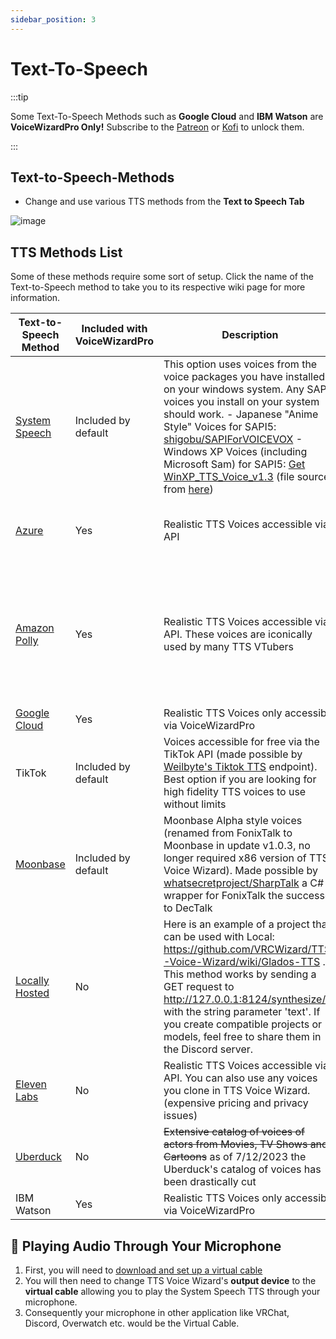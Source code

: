 ```yaml
---
sidebar_position: 3
---
```


# Text-To-Speech
:::tip 

Some Text-To-Speech Methods such as **Google Cloud** and **IBM Watson** are **VoiceWizardPro Only!** Subscribe to the [Patreon](https://www.patreon.com/ttsvoicewizard) or [Kofi](https://ko-fi.com/ttsvoicewizard) to unlock them. 

:::




## Text-to-Speech-Methods

- Change and use various TTS methods from the **Text to Speech Tab**

![image](https://user-images.githubusercontent.com/101527472/221025655-874ca475-17d0-4078-8653-7e7e8c7f57a4.png)

## TTS Methods List
Some of these methods require some sort of setup. Click the name of the Text-to-Speech method to take you to its respective wiki page for more information.

| Text-to-Speech Method  | Included with VoiceWizardPro | Description | Free Character Pricing | Audio Sample
| ------------- | ------------- | ------------- | ------------- | ------------- |
| [System Speech](docs/TTSMethods/SystemSpeech)  | Included by default | This option uses voices from the voice packages you have installed on your windows system. Any SAPI5 voices you install on your system should work.  - Japanese "Anime Style" Voices for SAPI5: [shigobu/SAPIForVOICEVOX](https://github.com/shigobu/SAPIForVOICEVOX)  - Windows XP Voices (including Microsoft Sam) for SAPI5: [Get WinXP_TTS_Voice_v1.3](https://wink.messengergeek.com/uploads/short-url/8tznlBq2ZpwqOOchX0KpXWwbwZP.exe) (file sourced from [here](https://wink.messengergeek.com/t/guys-i-have-the-sapi5-ttsapp-with-microsoft-sam-downloads/19887)) | Unlimited | [download](https://github.com/VRCWizard/TTS-Voice-Wizard/assets/101527472/3efac7a3-3e54-4b8a-a0cf-45da0152786e) |
| [Azure](docs/TTSMethods/AzureTTS)  | Yes | Realistic TTS Voices accessible via API  | 500k characters for free a month **FOREVER** | [download](https://github.com/VRCWizard/TTS-Voice-Wizard/assets/101527472/10dc15bf-d421-411c-b85e-4771275ef519) |
| [Amazon Polly](docs/TTSMethods/AmazonPolly)  | Yes | Realistic TTS Voices accessible via API. These voices are iconically used by many TTS VTubers | 5mill characters (1mill for neural voices) for free each month for the **first 12 months** | [download](https://github.com/VRCWizard/TTS-Voice-Wizard/assets/101527472/125022e5-035c-4a68-8989-d5fff27360d1) |
| [Google Cloud](docs/TTSMethods/GoogleCloud)   | Yes | Realistic TTS Voices only accessible via VoiceWizardPro | N/A | [download](https://github.com/VRCWizard/TTS-Voice-Wizard/assets/101527472/7f7c69a3-d5f1-46b9-a7b0-0518feebc200)|
| TikTok  | Included by default | Voices accessible for free via the TikTok API (made possible by [Weilbyte's Tiktok TTS](https://weilbyte.github.io/tiktok-tts/) endpoint). Best option if you are looking for high fidelity TTS voices to use without limits  |  Unlimited  | [download](https://github.com/VRCWizard/TTS-Voice-Wizard/assets/101527472/8188d9d7-7bf4-4db9-92b3-1743255956ed) |
| [Moonbase](docs/TTSMethods/Moonbase)  | Included by default | Moonbase Alpha style voices (renamed from FonixTalk to Moonbase in update v1.0.3, no longer required x86 version of TTS Voice Wizard). Made possible by [whatsecretproject/SharpTalk](https://github.com/whatsecretproject/SharpTalk) a C# wrapper for FonixTalk the successor to DecTalk | Unlimited |[download](https://github.com/VRCWizard/TTS-Voice-Wizard/assets/101527472/43b8a0c8-668d-4b18-bf8b-40b493cb21e2) |
| [Locally Hosted](docs/TTSMethods/LocallyHosted)  | No | Here is an example of a project that can be used with Local: https://github.com/VRCWizard/TTS-Voice-Wizard/wiki/Glados-TTS . This method works by sending a GET request to http://127.0.0.1:8124/synthesize/ with the string parameter 'text'. If you create compatible projects or models, feel free to share them in the Discord server.|  Unlimited | |
| [Eleven Labs](https://github.com/VRCWizard/TTS-Voice-Wizard/wiki/ElevenLabs-TTS)  | No | Realistic TTS Voices accessible via API. You can also use any voices you clone in TTS Voice Wizard. (expensive pricing and privacy issues)  |   10k for free a month :( | [download](https://github.com/VRCWizard/TTS-Voice-Wizard/assets/101527472/0181a77a-5ea7-4243-84ed-4e60325eacd8) |
| [Uberduck](docs/TTSMethods/Uberduck)  | No | ~~Extensive catalog of voices of actors from Movies, TV Shows and Cartoons~~ as of 7/12/2023 the Uberduck's catalog of voices has been drastically cut  | N/A | [download](https://github.com/VRCWizard/TTS-Voice-Wizard/assets/101527472/40ad4618-37dd-4737-b5a9-e36d2b046a1f) |
| IBM Watson  | Yes |  Realistic TTS Voices only accessible via VoiceWizardPro | N/A | |


## 🔌 Playing Audio Through Your Microphone
1. First, you will need to [download and set up a virtual cable](/docs/getting-started/VirtualCable)
2. You will then need to change TTS Voice Wizard's **output device**  to the **virtual cable** allowing you to play the System Speech TTS through your microphone.
3. Consequently your microphone in other application like VRChat, Discord, Overwatch etc. would be the Virtual Cable.
